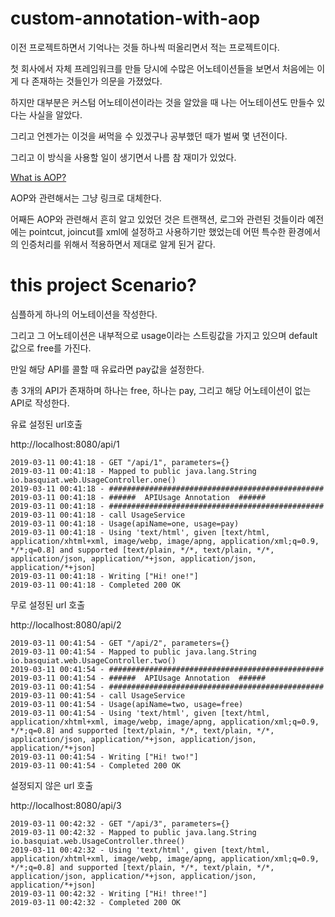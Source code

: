 # custom-annotation-with-aop

이전 프로젝트하면서 기억나는 것들 하나씩 떠올리면서 적는 프로젝트이다.     

첫 회사에서 자체 프레임워크를 만들 당시에 수많은 어노테이션들을 보면서 처음에는 이게 다 존재하는 것들인가 의문을 가졌었다.    

하지만 대부분은 커스텀 어노테이션이라는 것을 알았을 때 나는 어노테이션도 만들수 있다는 사실을 알았다.     

그리고 언젠가는 이것을 써먹을 수 있겠구나 공부했던 때가 벌써 몇 년전이다.     

그리고 이 방식을 사용할 일이 생기면서 나름 참 재미가 있었다.    
     
    
[What is AOP?](https://docs.spring.io/spring/docs/2.0.x/reference/aop.html)
    
AOP와 관련해서는 그냥 링크로 대체한다.    

어째든 AOP와 관련해서 흔히 알고 있었던 것은 트랜잭션, 로그와 관련된 것들이라 예전에는 pointcut, joincut를 xml에 설정하고 사용하기만 했었는데 어떤 특수한 환경에서의 인증처리를 위해서
적용하면서 제대로 알게 된거 같다.


# this project Scenario?

심플하게 하나의 어노테이션을 작성한다.

그리고 그 어노테이션은 내부적으로 usage이라는 스트링값을 가지고 있으며 default값으로 free를 가진다.

만일 해당 API를 콜할 때 유료라면 pay값을 설정한다.

총 3개의 API가 존재하며 하나는 free, 하나는 pay, 그리고 해당 어노테이션이 없는 API로 작성한다.

유료 설정된 url호출

http://localhost:8080/api/1

```
2019-03-11 00:41:18 - GET "/api/1", parameters={}
2019-03-11 00:41:18 - Mapped to public java.lang.String io.basquiat.web.UsageController.one()
2019-03-11 00:41:18 - ################################################
2019-03-11 00:41:18 - ######  APIUsage Annotation  ######
2019-03-11 00:41:18 - ################################################
2019-03-11 00:41:18 - call UsageService
2019-03-11 00:41:18 - Usage(apiName=one, usage=pay)
2019-03-11 00:41:18 - Using 'text/html', given [text/html, application/xhtml+xml, image/webp, image/apng, application/xml;q=0.9, */*;q=0.8] and supported [text/plain, */*, text/plain, */*, application/json, application/*+json, application/json, application/*+json]
2019-03-11 00:41:18 - Writing ["Hi! one!"]
2019-03-11 00:41:18 - Completed 200 OK
```
무로 설정된 url 호출

http://localhost:8080/api/2

```
2019-03-11 00:41:54 - GET "/api/2", parameters={}
2019-03-11 00:41:54 - Mapped to public java.lang.String io.basquiat.web.UsageController.two()
2019-03-11 00:41:54 - ################################################
2019-03-11 00:41:54 - ######  APIUsage Annotation  ######
2019-03-11 00:41:54 - ################################################
2019-03-11 00:41:54 - call UsageService
2019-03-11 00:41:54 - Usage(apiName=two, usage=free)
2019-03-11 00:41:54 - Using 'text/html', given [text/html, application/xhtml+xml, image/webp, image/apng, application/xml;q=0.9, */*;q=0.8] and supported [text/plain, */*, text/plain, */*, application/json, application/*+json, application/json, application/*+json]
2019-03-11 00:41:54 - Writing ["Hi! two!"]
2019-03-11 00:41:54 - Completed 200 OK

```

설정되지 않은 url 호출

http://localhost:8080/api/3

```
2019-03-11 00:42:32 - GET "/api/3", parameters={}
2019-03-11 00:42:32 - Mapped to public java.lang.String io.basquiat.web.UsageController.three()
2019-03-11 00:42:32 - Using 'text/html', given [text/html, application/xhtml+xml, image/webp, image/apng, application/xml;q=0.9, */*;q=0.8] and supported [text/plain, */*, text/plain, */*, application/json, application/*+json, application/json, application/*+json]
2019-03-11 00:42:32 - Writing ["Hi! three!"]
2019-03-11 00:42:32 - Completed 200 OK
```